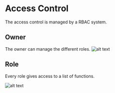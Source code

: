 # Access Control
The access control is managed by a RBAC system.

## Owner
The owner can manage the different roles.
![alt text](/home/ryan/Downloads/git/CMTAT/doc/general/Authorization/RBAC-owner.png)

## Role
Every role gives access to a list of functions.

![alt text](/home/ryan/Downloads/git/CMTAT/doc/general/Authorization/RBAC-Diagram.png)

